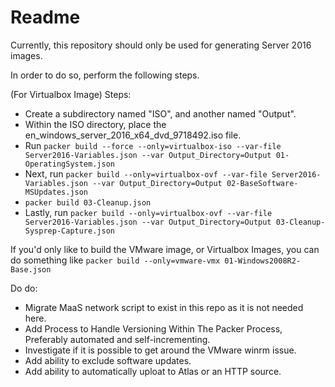 # Readme
Currently, this repository should only be used for generating Server 2016 images.

In order to do so, perform the following steps.

(For Virtualbox Image)
Steps:
  - Create a subdirectory named "ISO", and another named "Output".
  - Within the ISO directory, place the en_windows_server_2016_x64_dvd_9718492.iso file.
  - Run `packer build --force --only=virtualbox-iso --var-file Server2016-Variables.json --var Output_Directory=Output 01-OperatingSystem.json`
  - Next, run `packer build --only=virtualbox-ovf --var-file Server2016-Variables.json --var Output_Directory=Output 02-BaseSoftware-MSUpdates.json`
  - `packer build 03-Cleanup.json`
  - Lastly, run `packer build --only=virtualbox-ovf --var-file Server2016-Variables.json --var Output_Directory=Output 03-Cleanup-Sysprep-Capture.json`

If you'd only like to build the VMware image, or Virtualbox Images, you can do something like
`packer build --only=vmware-vmx 01-Windows2008R2-Base.json`

Do do:
 - Migrate MaaS network script to exist in this repo as it is not needed here.
 - Add Process to Handle Versioning Within The Packer Process, Preferably automated and self-incrementing.
 - Investigate if it is possible to get around the VMware winrm issue.
 - Add ability to exclude software updates.
 - Add ability to automatically uploat to Atlas or an HTTP source.
